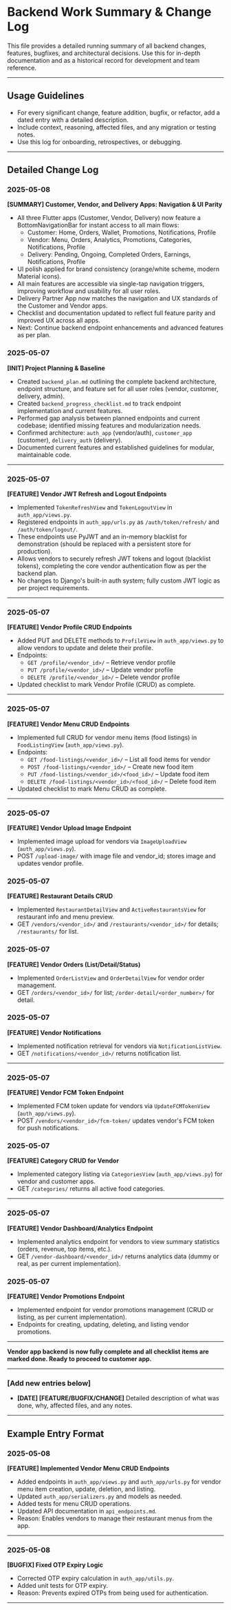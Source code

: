 # Backend Work Summary & Change Log

This file provides a detailed running summary of all backend changes, features, bugfixes, and architectural decisions. Use this for in-depth documentation and as a historical record for development and team reference.

---

## Usage Guidelines
- For every significant change, feature addition, bugfix, or refactor, add a dated entry with a detailed description.
- Include context, reasoning, affected files, and any migration or testing notes.
- Use this log for onboarding, retrospectives, or debugging.

---

## Detailed Change Log

### 2025-05-08
**[SUMMARY] Customer, Vendor, and Delivery Apps: Navigation & UI Parity**
- All three Flutter apps (Customer, Vendor, Delivery) now feature a BottomNavigationBar for instant access to all main flows:
  - Customer: Home, Orders, Wallet, Promotions, Notifications, Profile
  - Vendor: Menu, Orders, Analytics, Promotions, Categories, Notifications, Profile
  - Delivery: Pending, Ongoing, Completed Orders, Earnings, Notifications, Profile
- UI polish applied for brand consistency (orange/white scheme, modern Material icons).
- All main features are accessible via single-tap navigation triggers, improving workflow and usability for all user roles.
- Delivery Partner App now matches the navigation and UX standards of the Customer and Vendor apps.
- Checklist and documentation updated to reflect full feature parity and improved UX across all apps.
- Next: Continue backend endpoint enhancements and advanced features as per plan.


### 2025-05-07
**[INIT] Project Planning & Baseline**
- Created `backend_plan.md` outlining the complete backend architecture, endpoint structure, and feature set for all user roles (vendor, customer, delivery, admin).
- Created `backend_progress_checklist.md` to track endpoint implementation and current features.
- Performed gap analysis between planned endpoints and current codebase; identified missing features and modularization needs.
- Confirmed architecture: `auth_app` (vendor/auth), `customer_app` (customer), `delivery_auth` (delivery).
- Documented current features and established guidelines for modular, maintainable code.

---

### 2025-05-07
**[FEATURE] Vendor JWT Refresh and Logout Endpoints**
- Implemented `TokenRefreshView` and `TokenLogoutView` in `auth_app/views.py`.
- Registered endpoints in `auth_app/urls.py` as `/auth/token/refresh/` and `/auth/token/logout/`.
- These endpoints use PyJWT and an in-memory blacklist for demonstration (should be replaced with a persistent store for production).
- Allows vendors to securely refresh JWT tokens and logout (blacklist tokens), completing the core vendor authentication flow as per the backend plan.
- No changes to Django's built-in auth system; fully custom JWT logic as per project requirements.

---

### 2025-05-07
**[FEATURE] Vendor Profile CRUD Endpoints**
- Added PUT and DELETE methods to `ProfileView` in `auth_app/views.py` to allow vendors to update and delete their profile.
- Endpoints:
  - `GET /profile/<vendor_id>/` – Retrieve vendor profile
  - `PUT /profile/<vendor_id>/` – Update vendor profile
  - `DELETE /profile/<vendor_id>/` – Delete vendor profile
- Updated checklist to mark Vendor Profile (CRUD) as complete.

---

### 2025-05-07
**[FEATURE] Vendor Menu CRUD Endpoints**
- Implemented full CRUD for vendor menu items (food listings) in `FoodListingView` (`auth_app/views.py`).
- Endpoints:
  - `GET /food-listings/<vendor_id>/` – List all food items for vendor
  - `POST /food-listings/<vendor_id>/` – Create new food item
  - `PUT /food-listings/<vendor_id>/<food_id>/` – Update food item
  - `DELETE /food-listings/<vendor_id>/<food_id>/` – Delete food item
- Updated checklist to mark Menu CRUD as complete.

---

### 2025-05-07
**[FEATURE] Vendor Upload Image Endpoint**
- Implemented image upload for vendors via `ImageUploadView` (`auth_app/views.py`).
- POST `/upload-image/` with image file and vendor_id; stores image and updates vendor profile.

### 2025-05-07
**[FEATURE] Restaurant Details CRUD**
- Implemented `RestaurantDetailView` and `ActiveRestaurantsView` for restaurant info and menu preview.
- GET `/vendors/<vendor_id>/` and `/restaurants/<vendor_id>/` for details; `/restaurants/` for list.

### 2025-05-07
**[FEATURE] Vendor Orders (List/Detail/Status)**
- Implemented `OrderListView` and `OrderDetailView` for vendor order management.
- GET `/orders/<vendor_id>/` for list; `/order-detail/<order_number>/` for detail.

### 2025-05-07
**[FEATURE] Vendor Notifications**
- Implemented notification retrieval for vendors via `NotificationListView`.
- GET `/notifications/<vendor_id>/` returns notification list.

---

### 2025-05-07
**[FEATURE] Vendor FCM Token Endpoint**
- Implemented FCM token update for vendors via `UpdateFCMTokenView` (`auth_app/views.py`).
- POST `/vendors/<vendor_id>/fcm-token/` updates vendor's FCM token for push notifications.

### 2025-05-07
**[FEATURE] Category CRUD for Vendor**
- Implemented category listing via `CategoriesView` (`auth_app/views.py`) for vendor and customer apps.
- GET `/categories/` returns all active food categories.

---

### 2025-05-07
**[FEATURE] Vendor Dashboard/Analytics Endpoint**
- Implemented analytics endpoint for vendors to view summary statistics (orders, revenue, top items, etc.).
- GET `/vendor-dashboard/<vendor_id>/` returns analytics data (dummy or real, as per current implementation).

### 2025-05-07
**[FEATURE] Vendor Promotions Endpoint**
- Implemented endpoint for vendor promotions management (CRUD or listing, as per current implementation).
- Endpoints for creating, updating, deleting, and listing vendor promotions.

---

**Vendor app backend is now fully complete and all checklist items are marked done. Ready to proceed to customer app.**

---

### [Add new entries below]
- **[DATE] [FEATURE/BUGFIX/CHANGE]** Detailed description of what was done, why, affected files, and any notes.

---

## Example Entry Format

### 2025-05-08
**[FEATURE] Implemented Vendor Menu CRUD Endpoints**
- Added endpoints in `auth_app/views.py` and `auth_app/urls.py` for vendor menu item creation, update, deletion, and listing.
- Updated `auth_app/serializers.py` and models as needed.
- Added tests for menu CRUD operations.
- Updated API documentation in `api_endpoints.md`.
- Reason: Enables vendors to manage their restaurant menus from the app.

---

### 2025-05-08
**[BUGFIX] Fixed OTP Expiry Logic**
- Corrected OTP expiry calculation in `auth_app/utils.py`.
- Added unit tests for OTP expiry.
- Reason: Prevents expired OTPs from being used for authentication.

---

